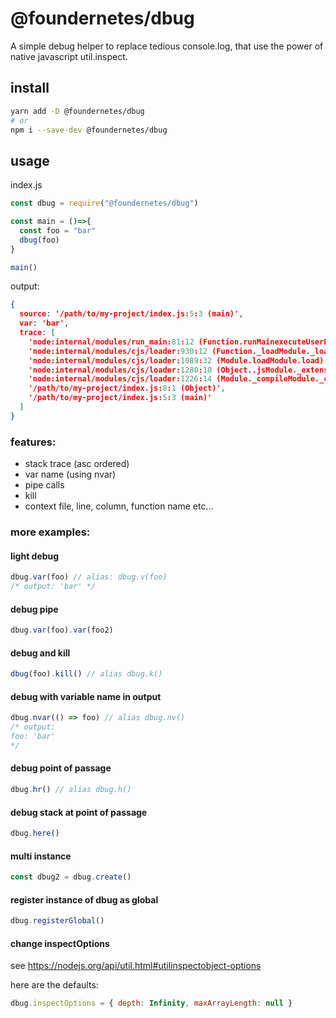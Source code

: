 # @foundernetes/dbug

A simple debug helper to replace tedious console.log, that use the power of native javascript util.inspect.

## install

```sh
yarn add -D @foundernetes/dbug
# or
npm i --save-dev @foundernetes/dbug
```

## usage

index.js
```js
const dbug = require("@foundernetes/dbug")

const main = ()=>{
  const foo = "bar"
  dbug(foo)
}

main()
```

output:
```json
{
  source: '/path/to/my-project/index.js:5:3 (main)',
  var: 'bar',
  trace: [
    'node:internal/modules/run_main:81:12 (Function.runMainexecuteUserEntryPoint)',
    'node:internal/modules/cjs/loader:930:12 (Function._loadModule._load)',
    'node:internal/modules/cjs/loader:1089:32 (Module.loadModule.load)',
    'node:internal/modules/cjs/loader:1280:10 (Object..jsModule._extensions..js)',
    'node:internal/modules/cjs/loader:1226:14 (Module._compileModule._compile)',
    '/path/to/my-project/index.js:8:1 (Object)',
    '/path/to/my-project/index.js:5:3 (main)'
  ]
}
```

### features:

- stack trace (asc ordered)
- var name (using nvar)
- pipe calls
- kill
- context file, line, column, function name etc...

### more examples:

#### light debug

```js
dbug.var(foo) // alias: dbug.v(foo)
/* output: 'bar' */
```

#### debug pipe

```js
dbug.var(foo).var(foo2)
```

#### debug and kill

```js
dbug(foo).kill() // alias dbug.k()
```

#### debug with variable name in output

```js
dbug.nvar(() => foo) // alias dbug.nv()
/* output:
foo: 'bar'
*/
```

#### debug point of passage

```js
dbug.hr() // alias dbug.h()
```

#### debug stack at point of passage

```js
dbug.here()
```

#### multi instance

```js
const dbug2 = dbug.create()
```

#### register instance of dbug as global

```js
dbug.registerGlobal()
```

#### change inspectOptions

see https://nodejs.org/api/util.html#utilinspectobject-options

here are the defaults:
```js
dbug.inspectOptions = { depth: Infinity, maxArrayLength: null }
```
